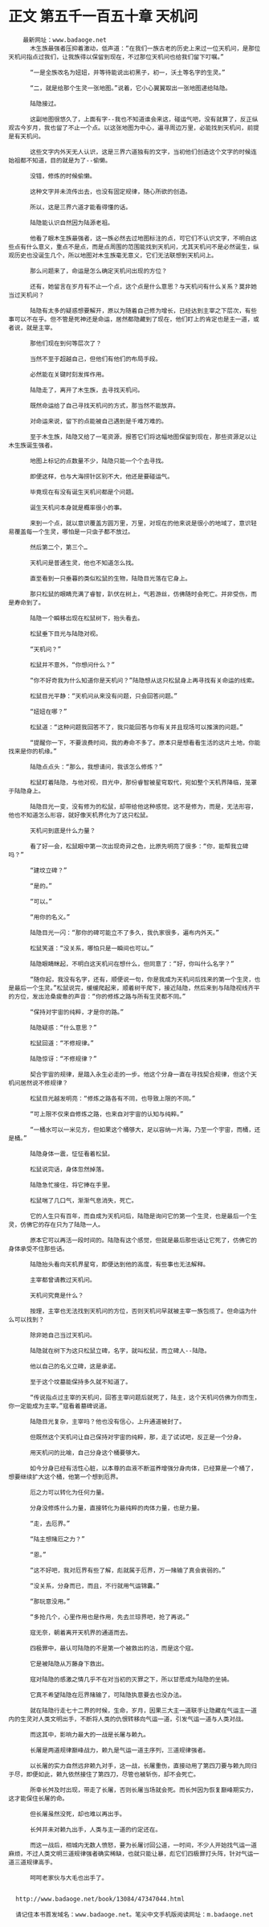 # 正文 第五千一百五十章 天机问
        最新网址：www.badaoge.net
          木生族最强者压抑着激动，低声道：“在我们一族古老的历史上来过一位天机问，是那位天机问指点过我们，让我族得以保留到现在，不过那位天机问也给我们留下叮嘱。”
      
          “一是全族改名为妞妞，并等待能说出初黑子，初一，沃土等名字的生灵。”
      
          “二，就是给那个生灵一张地图。”说着，它小心翼翼取出一张地图递给陆隐。
      
          陆隐接过。
      
          这副地图很悠久了，上面有字--我也不知道谁会来这，碰运气吧，没有就算了，反正纵观古今岁月，我也留了不止一个点。以这张地图为中心，遍寻周边万里，必能找到天机问，前提是有天机问。
      
          这些文字内外天无人认识，这是三界六道独有的文字，当初他们创造这个文字的时候连始祖都不知道，目的就是为了--偷懒。
      
          没错，修炼的时候偷懒。
      
          这种文字并未流传出去，也没有固定规律，随心所欲的创造。
      
          所以，这是三界六道才能看得懂的话。
      
          陆隐能认识自然因为陆源老祖。
      
          他看了眼木生族最强者，这一族必然去过地图标注的点，可它们不认识文字，不明白这些点有什么意义，重点不是点，而是点周围的范围能找到天机问，尤其天机问不是必然诞生，纵观历史也没诞生几个，所以地图对木生族毫无意义，它们无法联想到天机问上。
      
          那么问题来了，命运是怎么确定天机问出现的方位？
      
          还有，她留言在岁月有不止一个点，这个点是什么意思？与天机问有什么关系？莫非她当过天机问？
      
          陆隐有太多的疑惑想要解开，原以为随着自己修为增长，已经达到主宰之下层次，有些事可以不在乎。但不管是死神还是命运，居然都隐藏到了现在，他们盯上的肯定也是主一道，或者说，就是主宰。
      
          那他们现在到何等层次了？
      
          当然不至于超越自己，但他们有他们的布局手段。
      
          必然能在关键时刻发挥作用。
      
          陆隐走了，离开了木生族，去寻找天机问。
      
          既然命运给了自己寻找天机问的方式，那当然不能放弃。
      
          对命运来说，留下的点能被自己遇到是千难万难的。
      
          至于木生族，陆隐又给了一笔资源，报答它们将这幅地图保留到现在，那些资源足以让木生族诞生强者。
      
          地图上标记的点数量不少，陆隐只能一个个去寻找。
      
          即便这样，也与大海捞针区别不大，他还是要碰运气。
      
          毕竟现在有没有诞生天机问都是个问题。
      
          诞生天机问本身就是概率很小的事。
      
          来到一个点，就以意识覆盖方圆万里，万里，对现在的他来说是很小的地域了，意识轻易覆盖每一个生灵，哪怕是一只虫子都不放过。
      
          然后第二个，第三个…
      
          天机问是普通生灵，他也不知道怎么找。
      
          直至看到一只垂暮的类似松鼠的生物，陆隐目光落在它身上。
      
          那只松鼠的眼睛充满了睿智，趴伏在树上，气若游丝，仿佛随时会死亡。并非受伤，而是寿命到了。
      
          陆隐一个瞬移出现在松鼠树下，抬头看去。
      
          松鼠垂下目光与陆隐对视。
      
          “天机问？”
      
          松鼠并不意外，“你想问什么？”
      
          “你不好奇我为什么知道你是天机问？”陆隐想从这只松鼠身上再寻找有关命运的线索。
      
          松鼠目光平静：“天机问从来没有问题，只会回答问题。”
      
          “妞妞在哪？”
      
          松鼠道：“这种问题我回答不了，我只能回答与你有关并且现场可以推演的问题。”
      
          “提醒你一下，不要浪费时间，我的寿命不多了。原本只是想看看生活的这片土地，你能找来是你的机缘。”
      
          陆隐点点头：“那么，我想请问，我该怎么修炼？”
      
          松鼠盯着陆隐，与他对视，目光中，那份睿智被星穹取代，宛如整个天机界降临，笼罩于陆隐身上。
      
          陆隐目光一变，没有修为的松鼠，却带给他这种感觉。这不是修为，而是，无法形容，他也不知道怎么形容，就好像天机界化为了这只松鼠。
      
          天机问到底是什么力量？
      
          看了好一会，松鼠眼中第一次出现奇异之色，比原先明亮了很多：“你，能帮我立碑吗？”
      
          “建坟立碑？”
      
          “是的。”
      
          “可以。”
      
          “用你的名义。”
      
          陆隐目光一闪：“那你的碑可能立不了多久，我仇家很多，遍布内外天。”
      
          松鼠笑道：“没关系，哪怕只是一瞬间也可以。”
      
          陆隐眼睛眯起，不明白这天机问在想什么，但同意了：“好，你叫什么名字？”
      
          “随你起，我没有名字，还有，顺便说一句，你是我成为天机问后找来的第一个生灵，也是最后一个生灵。”松鼠说完，缓缓爬起来，顺着树干爬下，接近陆隐，然后来到与陆隐视线齐平的方位，发出沧桑疲惫的声音：“你的修炼之路与所有生灵都不同。”
      
          “保持对宇宙的纯粹，才是你的路。”
      
          陆隐疑惑：“什么意思？”
      
          松鼠回道：“不修规律。”
      
          陆隐惊讶：“不修规律？”
      
          契合宇宙的规律，是踏入永生必走的一步。他这个分身一直在寻找契合规律，但这个天机问居然说不修规律？
      
          松鼠目光越发明亮：“修炼之路各有不同，也导致上限的不同。”
      
          “可上限不仅来自修炼之路，也来自对宇宙的认知与纯粹。”
      
          “一桶水可以一米见方，但如果这个桶够大，足以容纳一片海，乃至一个宇宙，而桶，还是桶。”
      
          陆隐身体一震，怔怔看着松鼠。
      
          松鼠说完话，身体忽然掉落。
      
          陆隐急忙接住，将它捧在手里。
      
          松鼠喘了几口气，渐渐气息消失，死亡。
      
          它的人生只有百年，而自成为天机问后，陆隐是询问它的第一个生灵，也是最后一个生灵，仿佛它的存在只为了陆隐一人。
      
          原本它可以再活一段时间的。陆隐有这个感觉，但就是最后那些话让它死了，仿佛它的身体承受不住那些话。
      
          陆隐抬头看向天机界星穹，即便达到他的高度，有些事也无法解释。
      
          主宰都曾请教过天机问。
      
          天机问究竟是什么？
      
          按理，主宰也无法找到天机问的方位，否则天机问早就被主宰一族包揽了。但命运为什么可以找到？
      
          除非她自己当过天机问。
      
          陆隐就在树下为这只松鼠立碑，名字，就叫松鼠，而立碑人--陆隐。
      
          他以自己的名义立碑，这是承诺。
      
          至于这个坟墓能保持多久就不知道了。
      
          “传说指点过主宰的天机问，回答主宰问题后就死了，陆主，这个天机问仿佛为你而生，你一定能成为主宰。”寇看着墓碑说道。
      
          陆隐目光复杂，主宰吗？他也没有信心，上升通道被封了。
      
          但既然这个天机问让自己保持对宇宙的纯粹，那，走了试试吧，反正是一个分身。
      
          用天机问的比喻，自己分身这个桶要够大。
      
          如今分身已经有活性心脏，以本尊的血液不断滋养增强分身肉体，已经算是一个桶了，想要继续扩大这个桶，他第一个想到厄界。
      
          厄之力可以转化为任何力量。
      
          分身没修炼什么力量，直接转化为最纯粹的肉体力量，也是力量。
      
          “走，去厄界。”
      
          “陆主想赌厄之力？”
      
          “恩。”
      
          “这不好吧，我对厄界有些了解，彪就属于厄界，万一赌输了真会衰弱的。”
      
          “没关系，分身而已，而且，不行就用气运锦囊。”
      
          “那玩意没用。”
      
          “多抢几个，心里作用也是作用，先去兰琼界吧，抢了再说。”
      
          寇无奈，朝着离开天机界的通道而去。
      
          四极罪中，最认可陆隐的不是第一个被救出的沽，而是这个寇。
      
          它是被陆隐从万藤身下救出。
      
          寇对陆隐的感激之情几乎不在对当初的灭罪之下，所以甘愿成为陆隐的坐骑。
      
          它真不希望陆隐在厄界赌输了，可陆隐执意要去也没办法。
      
          就在陆隐行走七十二界的时候，生命，岁月，因果三大主一道联手让隐藏在气运主一道内的生灵对人类文明出手，不断将人类的仇恨转移向气运一道，引发气运一道与人类对战。
      
          而这其中，影响力最大的一战是长屠与赖九。
      
          长屠是两道规律巅峰战力，赖九是气运一道主序列，三道规律强者。
      
          以长屠的实力自然远非赖九对手，这一战，长屠重伤，直接动用了第四刀要与赖九同归于尽，即便如此，赖九依然接住了第四刀，尽管也被斩伤，却不会死亡。
      
          所幸长舛及时出现，带走了长屠，否则长屠当场就会死。而长舛因为恢复巅峰期实力，这才能保住长屠的命。
      
          但长屠虽然没死，却也难以再出手。
      
          长舛并未对赖九出手，人类与主一道的约定还在。
      
          而这一战后，相城内无数人愤怒，要为长屠讨回公道，一时间，不少人开始找气运一道麻烦，不过人类文明三道规律强者确实稀缺，也就只能让暴，彪它们四极罪打头阵，针对气运一道三道规律高手。
      
          呵呵老家伙与大毛也出手了。
      
      
      http://www.badaoge.net/book/13084/47347044.html
      
      请记住本书首发域名：www.badaoge.net。笔尖中文手机版阅读网址：m.badaoge.net